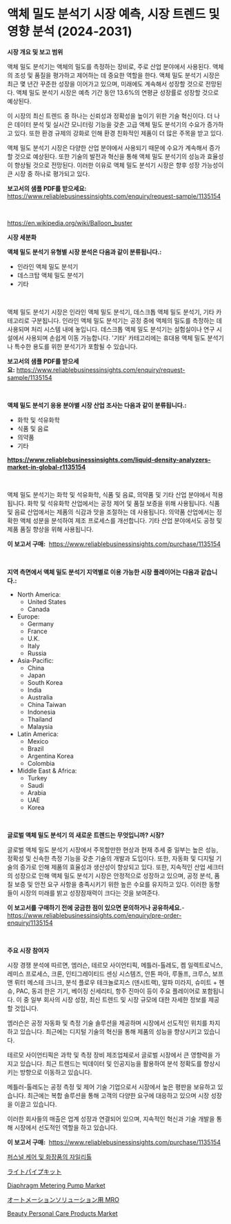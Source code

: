 <p><h1>액체 밀도 분석기 시장 예측, 시장 트렌드 및 영향 분석 (2024-2031)</h1></p><p><strong>시장 개요 및 보고 범위</strong></p>
<p><p>액체 밀도 분석기는 액체의 밀도를 측정하는 장비로, 주로 산업 분야에서 사용된다. 액체의 조성 및 품질을 평가하고 제어하는 데 중요한 역할을 한다. 액체 밀도 분석기 시장은 최근 몇 년간 꾸준한 성장을 이어가고 있으며, 미래에도 계속해서 성장할 것으로 전망된다. 액체 밀도 분석기 시장은 예측 기간 동안 13.6%의 연평균 성장률로 성장할 것으로 예상된다.</p><p>이 시장의 최신 트렌드 중 하나는 신뢰성과 정확성을 높이기 위한 기술 혁신이다. 더 나은 데이터 분석 및 실시간 모니터링 기능을 갖춘 고급 액체 밀도 분석기의 수요가 증가하고 있다. 또한 환경 규제의 강화로 인해 환경 친화적인 제품이 더 많은 주목을 받고 있다. </p><p>액체 밀도 분석기 시장은 다양한 산업 분야에서 사용되기 때문에 수요가 계속해서 증가할 것으로 예상된다. 또한 기술의 발전과 혁신을 통해 액체 밀도 분석기의 성능과 효율성이 향상될 것으로 전망된다. 이러한 이유로 액체 밀도 분석기 시장은 향후 성장 가능성이 큰 시장 중 하나로 평가되고 있다.</p></p>
<p><strong>보고서의 샘플 PDF를 받으세요:</strong> <a href="https://www.reliablebusinessinsights.com/enquiry/request-sample/1135154">https://www.reliablebusinessinsights.com/enquiry/request-sample/1135154</a></p>
<p>&nbsp;</p>
<p><a href="https://en.wikipedia.org/wiki/Balloon_buster">https://en.wikipedia.org/wiki/Balloon_buster</a></p>
<p><strong>시장 세분화</strong></p>
<p><strong>액체 밀도 분석기 유형별 시장 분석은 다음과 같이 분류됩니다.:</strong></p>
<p><ul><li>인라인 액체 밀도 분석기</li><li>데스크탑 액체 밀도 분석기</li><li>기타</li></ul></p>
<p>&nbsp;</p>
<p><p>액체 밀도 분석기 시장은 인라인 액체 밀도 분석기, 데스크톱 액체 밀도 분석기, 기타 카테고리로 구분됩니다. 인라인 액체 밀도 분석기는 공정 중에 액체의 밀도를 측정하는 데 사용되며 처리 시스템 내에 놓입니다. 데스크톱 액체 밀도 분석기는 실험실이나 연구 시설에서 사용되며 손쉽게 이동 가능합니다. '기타' 카테고리에는 휴대용 액체 밀도 분석기나 특수한 용도를 위한 분석기가 포함될 수 있습니다.</p></p>
<p><strong>보고서의 샘플 PDF를 받으세요:</strong>&nbsp;<a href="https://www.reliablebusinessinsights.com/enquiry/request-sample/1135154">https://www.reliablebusinessinsights.com/enquiry/request-sample/1135154</a></p>
<p>&nbsp;</p>
<p><strong> 액체 밀도 분석기 응용 분야별 시장 산업 조사는 다음과 같이 분류됩니다.:</strong></p>
<p><ul><li>화학 및 석유화학</li><li>식품 및 음료</li><li>의약품</li><li>기타</li></ul></p>
<p><strong><a href="https://www.reliablebusinessinsights.com/liquid-density-analyzers-market-in-global-r1135154">https://www.reliablebusinessinsights.com/liquid-density-analyzers-market-in-global-r1135154</a></strong></p>
<p>&nbsp;</p>
<p><p>액체 밀도 분석기는 화학 및 석유화학, 식품 및 음료, 의약품 및 기타 산업 분야에서 적용됩니다. 화학 및 석유화학 산업에서는 공정 제어 및 품질 보증을 위해 사용됩니다. 식품 및 음료 산업에서는 제품의 식감과 맛을 조절하는 데 사용됩니다. 의약품 산업에서는 정확한 액체 성분을 분석하여 제조 프로세스를 개선합니다. 기타 산업 분야에서도 공정 및 제품 품질 향상을 위해 사용됩니다.</p></p>
<p><strong>이 보고서 구매:</strong>&nbsp; <a href="https://www.reliablebusinessinsights.com/purchase/1135154">https://www.reliablebusinessinsights.com/purchase/1135154</a></p>
<p>&nbsp;</p>
<p><strong>지역 측면에서 액체 밀도 분석기 지역별로 이용 가능한 시장 플레이어는 다음과 같습니다.:</strong></p>
<p><ul>
    <li>
        North America:
        <ul>
            <li>United States</li>
            <li>Canada</li>
        </ul>
    </li>
    <li>
        Europe:
        <ul>
            <li>Germany</li>
            <li>France</li>
            <li>U.K.</li>
            <li>Italy</li>
            <li>Russia</li>
        </ul>
    </li>
    <li>
        Asia-Pacific:
        <ul>
            <li>China</li>
            <li>Japan</li>
            <li>South Korea</li>
            <li>India</li>
            <li>Australia</li>
            <li>China Taiwan</li>
            <li>Indonesia</li>
            <li>Thailand</li>
            <li>Malaysia</li>
        </ul>
    </li>
    <li>
        Latin America:
        <ul>
            <li>Mexico</li>
            <li>Brazil</li>
            <li>Argentina Korea</li>
            <li>Colombia</li>
        </ul>
    </li>
    <li>
        Middle East & Africa:
        <ul>
            <li>Turkey</li>
            <li>Saudi</li>
            <li>Arabia</li>
            <li>UAE</li>
            <li>Korea</li>
        </ul>
    </li>
    </ul></p>
<p>&nbsp;</p>
<p><strong>글로벌 액체 밀도 분석기 의 새로운 트렌드는 무엇입니까? 시장?</strong></p>
<p><p>글로벌 액체 밀도 분석기 시장에서 주목할만한 현상과 현재 추세 중 일부는 높은 성능, 정확성 및 신속한 측정 기능을 갖춘 기술의 개발과 도입이다. 또한, 자동화 및 디지털 기술의 증가로 인해 제품의 효율성과 생산성이 향상되고 있다. 또한, 지속적인 산업 세크터의 성장으로 인해 액체 밀도 분석기 시장은 안정적으로 성장하고 있으며, 공정 분석, 품질 보증 및 안전 요구 사항을 충족시키기 위한 높은 수요를 유지하고 있다. 이러한 동향들이 시장의 미래를 밝고 성장잠재력이 크다는 것을 보여준다.</p></p>
<p><strong>이 보고서를 구매하기 전에 궁금한 점이 있으면 문의하거나 공유하세요.</strong>- <a href="https://www.reliablebusinessinsights.com/enquiry/pre-order-enquiry/1135154">https://www.reliablebusinessinsights.com/enquiry/pre-order-enquiry/1135154</a></p>
<p>&nbsp;</p>
<p><strong>주요 시장 참여자</strong></p>
<p><p>시장 경쟁 분석에 따르면, 엠러슨, 테르모 사이언티픽, 메틀러-톨레도, 켐 일렉트로닉스, 레미스 프로세스, 크론, 인티그레이티드 센싱 시스템즈, 안톤 파아, 루돌프, 크루스, 보프 앤 뤼터 메스테 크니크, 분석 플로우 테크놀로지스 (덴시트랙), 알파 미라지, 슈미트 + 헨슈, PAC, 동괴 한은 기기, 베이징 신세리티, 항주 진마이 등이 주요 플레이어로 포함됩니다. 이 중 일부 회사의 시장 성장, 최신 트렌드 및 시장 규모에 대한 자세한 정보를 제공할 것입니다.</p><p>엠러슨은 공정 자동화 및 측정 기술 솔루션을 제공하며 시장에서 선도적인 위치를 차지하고 있습니다. 최근에는 디지털 기술의 혁신을 통해 제품의 성능을 향상시키고 있습니다.</p><p>테르모 사이언티픽은 과학 및 측정 장비 제조업체로서 글로벌 시장에서 큰 영향력을 가지고 있습니다. 최근 트렌드는 빅데이터 및 인공지능을 활용하여 분석 정확도를 향상시키는 방향으로 이동하고 있습니다.</p><p>메틀러-톨레도는 공정 측정 및 제어 기술 기업으로서 시장에서 높은 평판을 보유하고 있습니다. 최근에는 복합 솔루션을 통해 고객의 다양한 요구에 대응하고 있으며 시장 성장을 이끌고 있습니다.</p><p>이러한 회사들의 매출은 업계 성장과 연결되어 있으며, 지속적인 혁신과 기술 개발을 통해 시장에서 선도적인 역할을 하고 있습니다.</p></p>
<p><strong>이 보고서 구매:</strong>&nbsp;&nbsp;<a href="https://www.reliablebusinessinsights.com/purchase/1135154">https://www.reliablebusinessinsights.com/purchase/1135154</a></p>
<p><p><a href="https://github.com/DavidRobb19/Market-Research-Report-List-1/blob/main/6430825154062.md">퍼스널 케어 및 화장품의 자일리톨</a></p><p><a href="https://medium.com/@trevawiszk20231/%E5%85%89%E3%83%91%E3%82%A4%E3%83%97%E3%82%AD%E3%83%83%E3%83%88%E5%B8%82%E5%A0%B4%E3%81%AE%E3%82%B5%E3%82%A4%E3%82%BA%E3%81%A8%E3%82%B7%E3%82%A7%E3%82%A2%E5%88%86%E6%9E%90-%E6%88%90%E9%95%B7%E3%83%88%E3%83%AC%E3%83%B3%E3%83%89%E3%81%A82024%E5%B9%B4%E3%81%8B%E3%82%892031%E5%B9%B4%E3%81%AE%E4%BA%88%E6%B8%AC-b94ea643b71c">ライトパイプキット</a></p><p><a href="https://issuu.com/reportprime-2/docs/diaphragm-metering-pump-market-size-2030.pptx">Diaphragm Metering Pump Market</a></p><p><a href="https://github.com/schmahlson/Market-Research-Report-List-2/blob/main/5732618145575.md">オートメーションソリューション用 MRO</a></p><p><a href="https://github.com/haleemasakdiya1/Market-Research-Report-List-1/blob/main/beauty-personal-care-products-market.md">Beauty Personal Care Products Market</a></p></p>